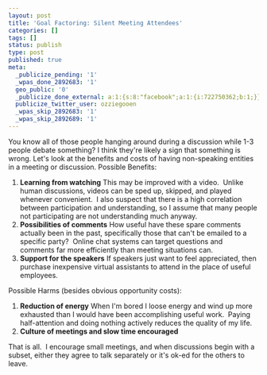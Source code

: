 ```yaml
---
layout: post
title: 'Goal Factoring: Silent Meeting Attendees'
categories: []
tags: []
status: publish
type: post
published: true
meta:
  _publicize_pending: '1'
  _wpas_done_2892683: '1'
  geo_public: '0'
  _publicize_done_external: a:1:{s:8:"facebook";a:1:{i:722750362;b:1;}}
  publicize_twitter_user: ozziegooen
  _wpas_skip_2892683: '1'
  _wpas_skip_2892689: '1'
---
```

You know all of those people hanging around during a discussion while 1-3 people debate something? I think they're likely a sign that something is wrong. Let's look at the benefits and costs of having non-speaking entities in a meeting or discussion. Possible Benefits:

1. **Learning from watching** This may be improved with a video.  Unlike human discussions, videos can be sped up, skipped, and played whenever convenient.  I also suspect that there is a high correlation between participation and understanding, so I assume that many people not participating are not understanding much anyway.
2. **Possibilities of comments** How useful have these spare comments actually been in the past, specifically those that can't be emailed to a specific party?  Online chat systems can target questions and comments far more efficiently than meeting situations can.
3. **Support for the speakers** If speakers just want to feel appreciated, then purchase inexpensive virtual assistants to attend in the place of useful employees.

Possible Harms (besides obvious opportunity costs):
1. **Reduction of energy** When I'm bored I loose energy and wind up more exhausted than I would have been accomplishing useful work.  Paying half-attention and doing nothing actively reduces the quality of my life.
2. **Culture of meetings and slow time encouraged**

That is all.  I encourage small meetings, and when discussions begin with a subset, either they agree to talk separately or it's ok-ed for the others to leave.
